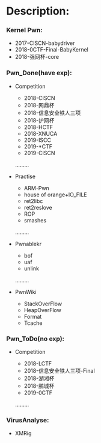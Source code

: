 # Description:

### Kernel Pwn:

- 2017-CISCN-babydriver
- 2018-0CTF-Final-BabyKernel
- 2018-强网杯-core

### Pwn_Done(have exp):

- Competition

  - 2018-CISCN
  - 2018-网鼎杯
  - 2018-信息安全铁人三项
  - 2018-护网杯
  - 2018-HCTF
  - 2018-XNUCA
  - 2019-ISCC
  - 2019-*CTF
  - 2019-CISCN

  .........

- Practise

  - ARM-Pwn
  - house of orange+IO_FILE
  - ret2libc
  - ret2reslove
  - ROP
  - smashes

  .........

- Pwnablekr

  - bof
  - uaf
  - unlink

  .........

- PwnWiki

  - StackOverFlow
  - HeapOverFlow
  - Format
  - Tcache

### Pwn_ToDo(no exp):

- Competition

  - 2018-LCTF
  - 2018-信息安全铁人三项-Final
  - 2018-湖湘杯
  - 2018-鹏城杯
  - 2019-0CTF

  .........

### VirusAnalyse:

- XMRig

